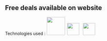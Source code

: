 <h2>Free deals available on website</h2>

<P>Technologies used : 
<img width='60px' src="https://w7.pngwing.com/pngs/56/223/png-transparent-node-js-javascript-computer-icons-github-angle-text-logo.png">&nbsp <img width='40px' src="https://upload.wikimedia.org/wikipedia/commons/thumb/a/a7/React-icon.svg/1200px-React-icon.svg.png">
&nbsp <img src="https://upload.wikimedia.org/wikipedia/commons/6/6a/JavaScript-logo.png" width='40px'>
</p>
